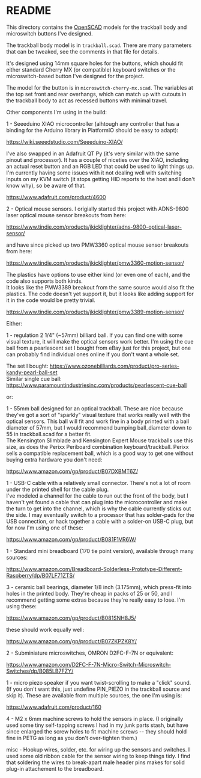 # README #

This directory contains the [OpenSCAD](https://www.openscad.org) models for the trackball body and microswitch buttons I've designed.

The trackball body model is in `trackball.scad`. There are many parameters that can be tweaked, see the comments in that file for details. 

It's designed using 14mm square holes for the buttons, which should fit either standard Cherry MX (or compatible) keyboard switches or the microswitch-based button I've designed for the project.

The model for the button is in `microswitch-cherry-mx.scad`. The variables at the top set front and rear overhangs, which can match up with cutouts in the trackball body to act as recessed buttons with minimal travel.

Other components I'm using in the build:

1 - Seeeduino XIAO microcontroller (alhtough any controller that has a binding for the Arduino library in PlatformIO should be easy to adapt):

https://wiki.seeedstudio.com/Seeeduino-XIAO/

I've also swapped in an Adafruit QT Py (it's very similar with the same pinout and processor). It has a couple of niceties over the XIAO, including an actual reset button and an RGB LED that could be used to light things up. <br>
I'm currently having some issues with it not dealing well with switching inputs on my KVM switch (it stops getting HID reports to the host and I don't know why), so be aware of that.

https://www.adafruit.com/product/4600

2 -  Optical mouse sensors. I origially started this project with ADNS-9800 laser optical mouse sensor breakouts from here:

https://www.tindie.com/products/jkicklighter/adns-9800-optical-laser-sensor/

and have since picked up two PMW3360 optical mouse sensor breakouts from here:

https://www.tindie.com/products/jkicklighter/pmw3360-motion-sensor/

The plastics have options to use either kind (or even one of each), and the code also supports both kinds.<br>
It looks like the PMW3389 breakout from the same source would also fit the plastics. The code doesn't yet support it, but it looks like adding support for it in the code would be pretty trivial.

https://www.tindie.com/products/jkicklighter/pmw3389-motion-sensor/

Either:

1 - regulation 2 1/4" (~57mm) billiard ball. If you can find one with some visual texture, it will make the optical sensors work better. I'm using the cue ball from a pearlescent set I bought from eBay just for this project, but one can probably find individual ones online if you don't want a whole set.

The set I bought: https://www.ozonebilliards.com/product/pro-series-kandy-pearl-ball-set <br>
Similar single cue ball: https://www.paramountindustriesinc.com/products/pearlescent-cue-ball

or:

1 - 55mm ball designed for an optical trackball. These are nice because they've got a sort of "sparkly" visual texture that works really well with the optical sensors. This ball will fit and work fine in a body printed with a ball diameter of 57mm, but I would recommend bumping ball_diameter down to 55 in trackball.scad for a better fit.<br>
The Kensington Slimblade and Kensington Expert Mouse trackballs use this size, as does the Perixx Periboard combination keyboard/trackball. Perixx sells a compatible replacement ball, which is a good way to get one without buying extra hardware you don't need:

https://www.amazon.com/gp/product/B07DXBMT6Z/

1 - USB-C cable with a relatively small connector. There's not a lot of room under the printed shell for the cable plug.<br>
I've modeled a channel for the cable to run out the front of the body, but I haven't yet found a cable that can plug into the microcontroller and make the turn to get into the channel, which is why the cable currently sticks out the side. I may eventually switch to a processor that has solder-pads for the USB connection, or hack together a cable with a solder-on USB-C plug, but for now I'm using one of these:

https://www.amazon.com/gp/product/B081F1VR6W/

1 - Standard mini breadboard (170 tie point version), available through many sources:

https://www.amazon.com/Breadboard-Solderless-Prototype-Different-Raspberry/dp/B07LF71ZTS/

3 - ceramic ball bearings, diameter 1/8 inch (3.175mm), which press-fit into holes in the printed body. 
They're cheap in packs of 25 or 50, and I recommend getting some extras because they're really easy to lose.
I'm using these:

https://www.amazon.com/gp/product/B081SNH8J5/

these should work equally well:

https://www.amazon.com/gp/product/B07ZKPZK8Y/

2 - Subminiature microswitches, OMRON D2FC-F-7N or equivalent:

https://www.amazon.com/D2FC-F-7N-Micro-Switch-Microswitch-Switches/dp/B085LB7FZY/

1 - micro piezo speaker if you want twist-scrolling to make a "click" sound. (If you don't want this, just undefine PIN_PIEZO in the trackball source and skip it). These are available from multiple sources, the one I'm using is:

https://www.adafruit.com/product/160

4 - M2 x 6mm machine screws to hold the sensors in place. (I originally used some tiny self-tapping screws I had in my junk parts stash, but have since enlarged the screw holes to fit machine screws -- they should hold fine in PETG as long as you don't over-tighten them.)

misc - Hookup wires, solder, etc. for wiring up the sensors and switches. I used some old ribbon cable for the sensor wiring to keep things tidy. I find that soldering the wires to break-apart male header pins makes for solid plug-in attachement to the breadboard.

